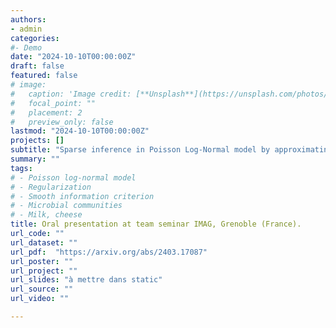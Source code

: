 ```yaml
---
authors:
- admin
categories:
#- Demo
date: "2024-10-10T00:00:00Z"
draft: false
featured: false
# image:
#   caption: 'Image credit: [**Unsplash**](https://unsplash.com/photos/CpkOjOcXdUY)'
#   focal_point: ""
#   placement: 2
#   preview_only: false
lastmod: "2024-10-10T00:00:00Z"
projects: []
subtitle: "Sparse inference in Poisson Log-Normal model by approximating the L0-norm"
summary: ""
tags:
# - Poisson log-normal model
# - Regularization
# - Smooth information criterion
# - Microbial communities
# - Milk, cheese
title: Oral presentation at team seminar IMAG, Grenoble (France).
url_code: ""
url_dataset: ""
url_pdf:  "https://arxiv.org/abs/2403.17087"
url_poster: ""
url_project: ""
url_slides: "à mettre dans static"
url_source: ""
url_video: ""

---
```



